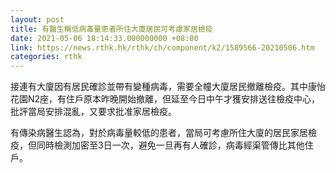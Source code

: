 ```yaml
---
layout: post
title: 有醫生稱低病毒量患者所住大廈居民可考慮家居檢疫
date: 2021-05-06 18:14:33.000000000 +08:00
link: https://news.rthk.hk/rthk/ch/component/k2/1589566-20210506.htm
categories: rthk
---
```


接連有大廈因有居民確診並帶有變種病毒，需要全幢大廈居民撤離檢疫。其中康怡花園N2座，有住戶原本昨晚開始撤離，但延至今日中午才獲安排送往檢疫中心，批評當局安排混亂，又要求批准家居檢疫。

有傳染病醫生認為，對於病毒量較低的患者，當局可考慮所住大廈的居民家居檢疫，但同時檢測加密至3日一次，避免一旦再有人確診，病毒經渠管傳比其他住戶。
